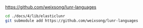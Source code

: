 https://github.com/weixsong/lunr-languages

```sh
cd ./docs/4/lib/elasticlunr
git submodule add https://github.com/weixsong/lunr-languages
```

